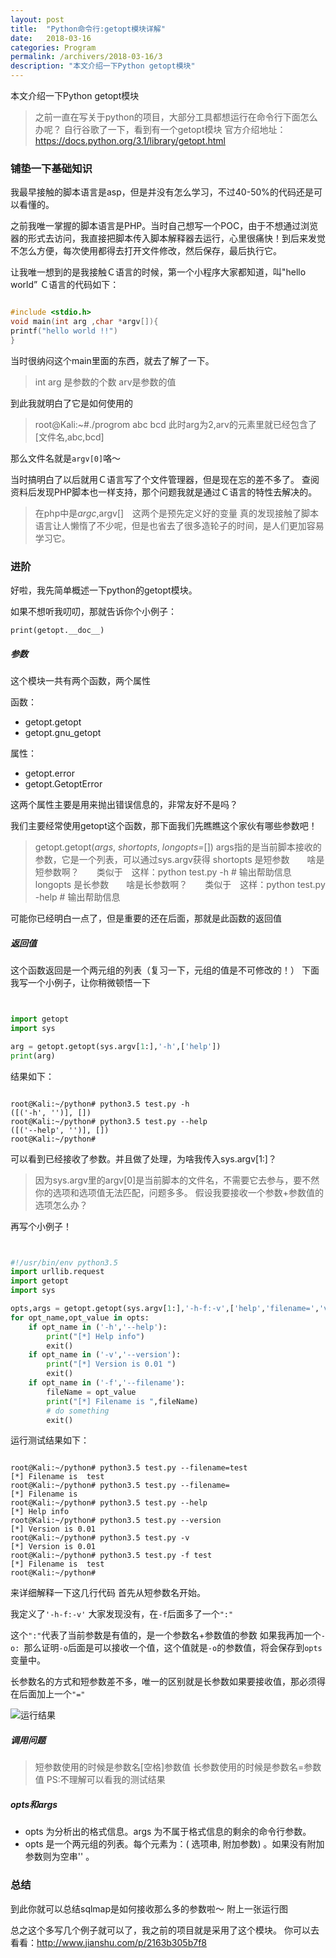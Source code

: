 ```yaml
---
layout: post
title:  "Python命令行:getopt模块详解"
date:   2018-03-16
categories: Program
permalink: /archivers/2018-03-16/3
description: "本文介绍一下Python getopt模块"
---
```


本文介绍一下Python getopt模块
<!--more-->

> 之前一直在写关于python的项目，大部分工具都想运行在命令行下面怎么办呢？
> 自行谷歌了一下，看到有一个getopt模块
> 官方介绍地址： https://docs.python.org/3.1/library/getopt.html

### 铺垫一下基础知识
我最早接触的脚本语言是asp，但是并没有怎么学习，不过40-50%的代码还是可以看懂的。

之前我唯一掌握的脚本语言是PHP。当时自己想写一个POC，由于不想通过浏览器的形式去访问，我直接把脚本传入脚本解释器去运行，心里很痛快！到后来发觉不怎么方便，每次使用都得去打开文件修改，然后保存，最后执行它。

让我唯一想到的是我接触Ｃ语言的时候，第一个小程序大家都知道，叫"hello world”
Ｃ语言的代码如下：

```cpp

#include <stdio.h>
void main(int arg ,char *argv[]){
printf("hello world !!")
}
```
当时很纳闷这个main里面的东西，就去了解了一下。
> int arg 是参数的个数 arv是参数的值

到此我就明白了它是如何使用的　
> root@Kali:~#./progrom abc bcd
> 此时arg为2,arv的元素里就已经包含了[文件名,abc,bcd]

那么文件名就是`argv[0]`咯～

当时搞明白了以后就用Ｃ语言写了个文件管理器，但是现在忘的差不多了。
查阅资料后发现PHP脚本也一样支持，那个问题我就是通过Ｃ语言的特性去解决的。


> 在php中是$argc,$argv[]　这两个是预先定义好的变量
真的发现接触了脚本语言让人懒惰了不少呢，但是也省去了很多造轮子的时间，是人们更加容易学习它。

### 进阶

好啦，我先简单概述一下python的getopt模块。

如果不想听我叨叨，那就告诉你个小例子：

` print(getopt.__doc__) `

##### 参数

这个模块一共有两个函数，两个属性

函数：

* getopt.getopt
* getopt.gnu_getopt

属性：

* getopt.error
* getopt.GetoptError


这两个属性主要是用来抛出错误信息的，非常友好不是吗？

我们主要经常使用getopt这个函数，那下面我们先瞧瞧这个家伙有哪些参数吧！

> getopt.getopt(*args*, *shortopts*, *longopts=*[])
> args指的是当前脚本接收的参数，它是一个列表，可以通过sys.argv获得
> shortopts 是短参数　　啥是短参数啊？　　类似于　这样：python test.py -h # 输出帮助信息
> longopts  是长参数　　啥是长参数啊？　　类似于　这样：python test.py -help # 输出帮助信息

可能你已经明白一点了，但是重要的还在后面，那就是此函数的返回值

##### 返回值
这个函数返回是一个两元组的列表（复习一下，元组的值是不可修改的！）
下面我写一个小例子，让你稍微顿悟一下

```python


import getopt
import sys

arg = getopt.getopt(sys.argv[1:],'-h',['help'])
print(arg)
```
结果如下：
```

root@Kali:~/python# python3.5 test.py -h
([('-h', '')], [])
root@Kali:~/python# python3.5 test.py --help
([('--help', '')], [])
root@Kali:~/python# 
```
可以看到已经接收了参数。并且做了处理，为啥我传入sys.argv[1:]？
> 因为sys.argv里的argv[0]是当前脚本的文件名，不需要它去参与，要不然你的选项和选项值无法匹配，问题多多。
> 假设我要接收一个参数+参数值的选项怎么办？

再写个小例子！

```python


#!/usr/bin/env python3.5
import urllib.request
import getopt
import sys

opts,args = getopt.getopt(sys.argv[1:],'-h-f:-v',['help','filename=','version'])
for opt_name,opt_value in opts:
    if opt_name in ('-h','--help'):
        print("[*] Help info")
        exit()
    if opt_name in ('-v','--version'):
        print("[*] Version is 0.01 ")
        exit()
    if opt_name in ('-f','--filename'):
        fileName = opt_value
        print("[*] Filename is ",fileName)
        # do something
        exit()
```

运行测试结果如下：

```

root@Kali:~/python# python3.5 test.py --filename=test
[*] Filename is  test
root@Kali:~/python# python3.5 test.py --filename=
[*] Filename is  
root@Kali:~/python# python3.5 test.py --help
[*] Help info
root@Kali:~/python# python3.5 test.py --version
[*] Version is 0.01 
root@Kali:~/python# python3.5 test.py -v
[*] Version is 0.01 
root@Kali:~/python# python3.5 test.py -f test
[*] Filename is  test
root@Kali:~/python# 
```
来详细解释一下这几行代码
首先从短参数名开始。

我定义了`'-h-f:-v'` 大家发现没有，在`-f`后面多了一个`":"`

这个`":"`代表了当前参数是有值的，是一个参数名+参数值的参数
如果我再加一个`-o: `那么证明`-o`后面是可以接收一个值，这个值就是`-o`的参数值，将会保存到`opts`变量中。

长参数名的方式和短参数差不多，唯一的区别就是长参数如果要接收值，那必须得在后面加上一个`"="`

![运行结果](http://upload-images.jianshu.io/upload_images/3150364-043c5b27c05805e2.png?imageMogr2/auto-orient/strip%7CimageView2/2/w/1240)

##### 调用问题


> 短参数使用的时候是参数名[空格]参数值
> 长参数使用的时候是参数名=参数值
> PS:不理解可以看我的测试结果

##### opts和args


* opts 为分析出的格式信息。args 为不属于格式信息的剩余的命令行参数。
* opts 是一个两元组的列表。每个元素为：( 选项串, 附加参数) 。如果没有附加参数则为空串'' 。 

### 总结
到此你就可以总结sqlmap是如何接收那么多的参数啦～
附上一张运行图

总之这个多写几个例子就可以了，我之前的项目就是采用了这个模块。
你可以去看看：http://www.jianshu.com/p/2163b305b7f8
